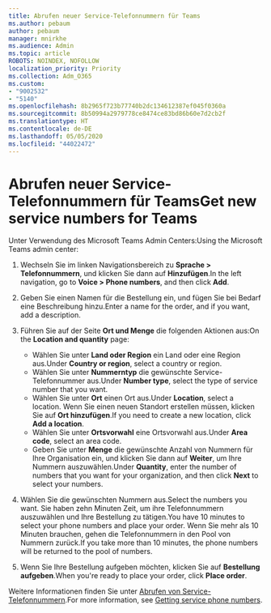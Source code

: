 ```yaml
---
title: Abrufen neuer Service-Telefonnummern für Teams
ms.author: pebaum
author: pebaum
manager: mnirkhe
ms.audience: Admin
ms.topic: article
ROBOTS: NOINDEX, NOFOLLOW
localization_priority: Priority
ms.collection: Adm_O365
ms.custom:
- "9002532"
- "5140"
ms.openlocfilehash: 8b2965f723b77740b2dc134612387ef045f0360a
ms.sourcegitcommit: 8b50994a2979778ce8474ce83bd86b60e7d2cb2f
ms.translationtype: HT
ms.contentlocale: de-DE
ms.lasthandoff: 05/05/2020
ms.locfileid: "44022472"
---
```

# <a name="get-new-service-numbers-for-teams"></a><span data-ttu-id="bcfa9-102">Abrufen neuer Service-Telefonnummern für Teams</span><span class="sxs-lookup"><span data-stu-id="bcfa9-102">Get new service numbers for Teams</span></span>

<span data-ttu-id="bcfa9-103">Unter Verwendung des Microsoft Teams Admin Centers:</span><span class="sxs-lookup"><span data-stu-id="bcfa9-103">Using the Microsoft Teams admin center:</span></span>

1. <span data-ttu-id="bcfa9-104">Wechseln Sie im linken Navigationsbereich zu **Sprache > Telefonnummern**, und klicken Sie dann auf **Hinzufügen**.</span><span class="sxs-lookup"><span data-stu-id="bcfa9-104">In the left navigation, go to **Voice > Phone numbers**, and then click **Add**.</span></span>
2. <span data-ttu-id="bcfa9-105">Geben Sie einen Namen für die Bestellung ein, und fügen Sie bei Bedarf eine Beschreibung hinzu.</span><span class="sxs-lookup"><span data-stu-id="bcfa9-105">Enter a name for the order, and if you want, add a description.</span></span>
3. <span data-ttu-id="bcfa9-106">Führen Sie auf der Seite **Ort und Menge** die folgenden Aktionen aus:</span><span class="sxs-lookup"><span data-stu-id="bcfa9-106">On the **Location and quantity** page:</span></span>

    - <span data-ttu-id="bcfa9-107">Wählen Sie unter **Land oder Region** ein Land oder eine Region aus.</span><span class="sxs-lookup"><span data-stu-id="bcfa9-107">Under **Country or region**, select a country or region.</span></span>
    - <span data-ttu-id="bcfa9-108">Wählen Sie unter **Nummerntyp** die gewünschte Service-Telefonnummer aus.</span><span class="sxs-lookup"><span data-stu-id="bcfa9-108">Under **Number type**, select the type of service number that you want.</span></span>
    - <span data-ttu-id="bcfa9-109">Wählen Sie unter **Ort** einen Ort aus.</span><span class="sxs-lookup"><span data-stu-id="bcfa9-109">Under **Location**, select a location.</span></span> <span data-ttu-id="bcfa9-110">Wenn Sie einen neuen Standort erstellen müssen, klicken Sie auf **Ort hinzufügen**.</span><span class="sxs-lookup"><span data-stu-id="bcfa9-110">If you need to create a new location, click **Add a location**.</span></span>
    - <span data-ttu-id="bcfa9-111">Wählen Sie unter **Ortsvorwahl** eine Ortsvorwahl aus.</span><span class="sxs-lookup"><span data-stu-id="bcfa9-111">Under **Area code**, select an area code.</span></span>
    - <span data-ttu-id="bcfa9-112">Geben Sie unter **Menge** die gewünschte Anzahl von Nummern für Ihre Organisation ein, und klicken Sie dann auf **Weiter**, um Ihre Nummern auszuwählen.</span><span class="sxs-lookup"><span data-stu-id="bcfa9-112">Under **Quantity**, enter the number of numbers that you want for your organization, and then click **Next** to select your numbers.</span></span>
    
4. <span data-ttu-id="bcfa9-113">Wählen Sie die gewünschten Nummern aus.</span><span class="sxs-lookup"><span data-stu-id="bcfa9-113">Select the numbers you want.</span></span> <span data-ttu-id="bcfa9-114">Sie haben zehn Minuten Zeit, um ihre Telefonnummern auszuwählen und Ihre Bestellung zu tätigen.</span><span class="sxs-lookup"><span data-stu-id="bcfa9-114">You have 10 minutes to select your phone numbers and place your order.</span></span> <span data-ttu-id="bcfa9-115">Wenn Sie mehr als 10 Minuten brauchen, gehen die Telefonnummern in den Pool von Nummern zurück.</span><span class="sxs-lookup"><span data-stu-id="bcfa9-115">If you take more than 10 minutes, the phone numbers will be returned to the pool of numbers.</span></span>
5. <span data-ttu-id="bcfa9-116">Wenn Sie Ihre Bestellung aufgeben möchten, klicken Sie auf **Bestellung aufgeben**.</span><span class="sxs-lookup"><span data-stu-id="bcfa9-116">When you're ready to place your order, click **Place order**.</span></span>

<span data-ttu-id="bcfa9-117">Weitere Informationen finden Sie unter [Abrufen von Service-Telefonnummern](https://docs.microsoft.com/microsoftteams/getting-service-phone-numbers).</span><span class="sxs-lookup"><span data-stu-id="bcfa9-117">For more information, see [Getting service phone numbers](https://docs.microsoft.com/microsoftteams/getting-service-phone-numbers).</span></span>
